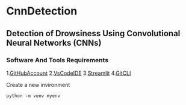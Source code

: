 # CnnDetection
## Detection of Drowsiness Using Convolutional Neural Networks (CNNs)

### Software And Tools Requirements

1.[GitHubAccount](https://github.com)
2.[VsCodeIDE](https://code.visualstudio.com/)
3.[Streamlit](https://share.streamlit.io/)
4.[GitCLI](https://git-scm.com/downloads)


Create a new invironment
```
python -m venv myenv

```

